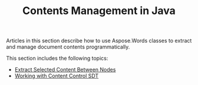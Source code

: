 ﻿---
title: Contents Management in Java
second_title: Aspose.Words for Java
articleTitle: Contents Management
linktitle: Contents Management
description: "Introduction to document content management classes in Aspose.Words for Java."
type: docs
weight: 150
url: /java/contents-management/
---

Articles in this section describe how to use Aspose.Words classes to extract and manage document contents programmatically.

This section includes the following topics:

* [Extract Selected Content Between Nodes](/words/java/extract-selected-content-between-nodes/)
* [Working with Content Control SDT](/words/java/working-with-content-control-sdt/)